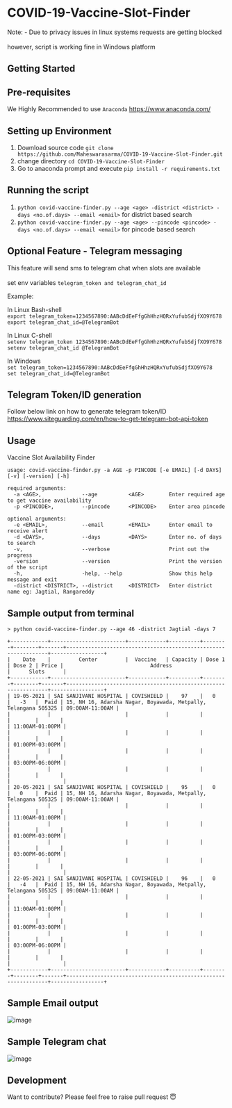 # COVID-19-Vaccine-Slot-Finder

Note: - Due to privacy issues in linux systems requests are getting blocked <br><br>
however, script is working fine in Windows platform

## Getting Started

## Pre-requisites

We Highly Recommended to use `Anaconda`  https://www.anaconda.com/


## Setting up Environment

1. Download source code `git clone https://github.com/Maheswarasarma/COVID-19-Vaccine-Slot-Finder.git`
2. change directory `cd COVID-19-Vaccine-Slot-Finder`
3. Go to anaconda prompt and execute  `pip install -r requirements.txt`


## Running the script
1. `python covid-vaccine-finder.py --age <age> -district <district> -days <no.of.days> --email <email>` for district based search
2. `python covid-vaccine-finder.py --age <age> --pincode <pincode> -days <no.of.days> --email <email>` for pincode based search


## Optional Feature - Telegram messaging
This feature will send sms to telegram chat when slots are available <br><br>
set env variables `telegram_token and telegram_chat_id`

Example:<br/>

In Linux Bash-shell <br/>
`export telegram_token=1234567890:AABcDdEeFfgGhHhzHQRxYufubSdjfXO9Y678`
<br/>
 `export telegram_chat_id=@TelegramBot`
 
In Linux C-shell <br/>
`setenv telegram_token 1234567890:AABcDdEeFfgGhHhzHQRxYufubSdjfXO9Y678`
<br/>
`setenv telegram_chat_id @TelegramBot`

In Windows <br/>
`set telegram_token=1234567890:AABcDdEeFfgGhHhzHQRxYufubSdjfXO9Y678`
<br/>
`set telegram_chat_id=@TelegramBot`


## Telegram Token/ID generation <br/>
Follow below link on how to generate telegram token/ID <br/>
https://www.siteguarding.com/en/how-to-get-telegram-bot-api-token

## Usage
Vaccine Slot Availability Finder

`usage: covid-vaccine-finder.py -a AGE -p PINCODE [-e EMAIL] [-d DAYS] [-v] [-version] [-h]`
```
required arguments:
  -a <AGE>,             --age          <AGE>        Enter required age to get vaccine availability
  -p <PINCODE>,         --pincode      <PINCODE>    Enter area pincode
  
optional arguments:
  -e <EMAIL>,           --email        <EMAIL>      Enter email to receive alert
  -d <DAYS>,            --days         <DAYS>       Enter no. of days to search
  -v,                   --verbose                   Print out the progress
  -version              --version                   Print the version of the script
  -h,                   -help, --help               Show this help message and exit
  -district <DISTRICT>, --district     <DISTRICT>   Enter district name eg: Jagtial, Rangareddy
```

## Sample output from terminal

```
> python covid-vaccine-finder.py --age 46 -district Jagtial -days 7

+------------+------------------------+------------+----------+--------+--------+-------+----------------------------------------------------------------+-----------------+
|    Date    |         Center         |  Vaccine   | Capacity | Dose 1 | Dose 2 | Price |                            Address                             |      Slots      |
+------------+------------------------+------------+----------+--------+--------+-------+----------------------------------------------------------------+-----------------+
| 19-05-2021 | SAI SANJIVANI HOSPITAL | COVISHIELD |    97    |   0    |   -3   |  Paid | 15, NH 16, Adarsha Nagar, Boyawada, Metpally, Telangana 505325 | 09:00AM-11:00AM |
|            |                        |            |          |        |        |       |                                                                | 11:00AM-01:00PM |
|            |                        |            |          |        |        |       |                                                                | 01:00PM-03:00PM |
|            |                        |            |          |        |        |       |                                                                | 03:00PM-06:00PM |
|            |                        |            |          |        |        |       |                                                                |                 |
| 20-05-2021 | SAI SANJIVANI HOSPITAL | COVISHIELD |    95    |   0    |   0    |  Paid | 15, NH 16, Adarsha Nagar, Boyawada, Metpally, Telangana 505325 | 09:00AM-11:00AM |
|            |                        |            |          |        |        |       |                                                                | 11:00AM-01:00PM |
|            |                        |            |          |        |        |       |                                                                | 01:00PM-03:00PM |
|            |                        |            |          |        |        |       |                                                                | 03:00PM-06:00PM |
|            |                        |            |          |        |        |       |                                                                |                 |
| 22-05-2021 | SAI SANJIVANI HOSPITAL | COVISHIELD |    96    |   0    |   -4   |  Paid | 15, NH 16, Adarsha Nagar, Boyawada, Metpally, Telangana 505325 | 09:00AM-11:00AM |
|            |                        |            |          |        |        |       |                                                                | 11:00AM-01:00PM |
|            |                        |            |          |        |        |       |                                                                | 01:00PM-03:00PM |
|            |                        |            |          |        |        |       |                                                                | 03:00PM-06:00PM |
|            |                        |            |          |        |        |       |                                                                |                 |
+------------+------------------------+------------+----------+--------+--------+-------+----------------------------------------------------------------+-----------------+
```


## Sample Email output

![image](https://user-images.githubusercontent.com/25954119/118475219-9964e300-b729-11eb-9687-6ea62a64d8bf.png)



## Sample Telegram chat

![image](https://user-images.githubusercontent.com/25954119/118475510-f82a5c80-b729-11eb-8dcd-4083ffb95072.png)


 ## Development
 
 Want to contribute? Please feel free to raise pull request 😇
